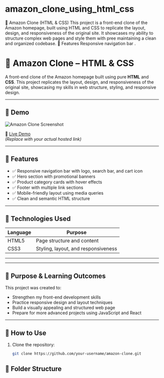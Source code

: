 # amazon_clone_using_html_css
🛒 Amazon Clone (HTML &amp; CSS) This project is a front-end clone of the Amazon homepage, built using HTML and CSS to replicate the layout, design, and responsiveness of the original site. It showcases my ability to structure complex web pages and style them with pree maintaining a clean and organized codebase.  🔧 Features Responsive navigation bar .
# 🛒 Amazon Clone – HTML & CSS

A front-end clone of the Amazon homepage built using pure **HTML** and **CSS**. This project replicates the layout, design, and responsiveness of the original site, showcasing my skills in web structure, styling, and responsive design.

---

## 📸 Demo

![Amazon Clone Screenshot](link-to-screenshot-if-available)

🔗 [Live Demo](https://your-live-demo-link.com)  
*(Replace with your actual hosted link)*

---

## 🚀 Features

- ✅ Responsive navigation bar with logo, search bar, and cart icon  
- ✅ Hero section with promotional banners  
- ✅ Product category cards with hover effects  
- ✅ Footer with multiple link sections  
- ✅ Mobile-friendly layout using media queries  
- ✅ Clean and semantic HTML structure

---

## 🧰 Technologies Used

| Language | Purpose |
|----------|---------|
| HTML5    | Page structure and content |
| CSS3     | Styling, layout, and responsiveness |

---

---

## 🎯 Purpose & Learning Outcomes

This project was created to:
- Strengthen my front-end development skills  
- Practice responsive design and layout techniques  
- Build a visually appealing and structured web page  
- Prepare for more advanced projects using JavaScript and React

---

## 📌 How to Use

1. Clone the repository:
   ```bash
   git clone https://github.com/your-username/amazon-clone.git

## 📁 Folder Structure

